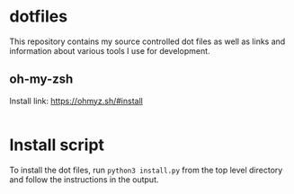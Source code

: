 # dotfiles

This repository contains my source controlled dot files as well as links and information about various tools I use for development.

## oh-my-zsh
Install link: https://ohmyz.sh/#install
```

```

# Install script
To install the dot files, run `python3 install.py` from the top level directory and follow the instructions in the output.

